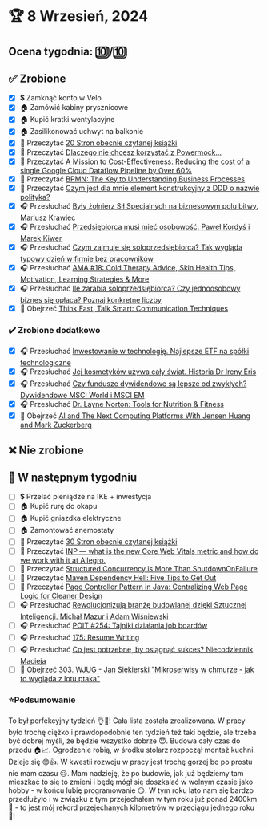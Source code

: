 # 🏆 8 Wrzesień, 2024

## Ocena tygodnia: 🔟/🔟

## ✅ Zrobione
- [x] 💲 Zamknąć konto w Velo
- [x] 🏠 Zamówić kabiny prysznicowe
- [x] 🏠 Kupić kratki wentylacyjne
- [x] 🏠 Zasilikonować uchwyt na balkonie
- [x] 📗 Przeczytać [20 Stron obecnie czytanej książki](https://github.com/BartoszDabek/bdabek.pl/blob/master/miscellaneous/books.md)
- [x] 📗 Przeczytać [Dlaczego nie chcesz korzystać z Powermock...](https://cezarysanecki.pl/2024/07/10/dlaczego-nie-chcesz-korzysta%c4%87-z-powermock/)
- [x] 📗 Przeczytać [A Mission to Cost-Effectiveness: Reducing the cost of a single Google Cloud Dataflow Pipeline by Over 60%](https://blog.allegro.tech/2024/06/cost-optimization-data-pipeline-gcp.html)
- [x] 📗 Przeczytać [BPMN: The Key to Understanding Business Processes](https://blog.allegro.tech/2024/07/bpmn-the-key-to-understanding-business-processes.html)
- [x] 📗 Przeczytać [Czym jest dla mnie element konstrukcyjny z DDD o nazwie polityka?](https://cezarysanecki.pl/2024/07/16/czym-jest-dla-mnie-element-konstrukcyjny-z-ddd-o-nazwie-polityka/)
- [x] 🎧 Przesłuchać [Były żołnierz Sił Specjalnych na biznesowym polu bitwy. Mariusz Krawiec](https://zaprojektujswojezycie.pl/byly-zolnierz-sil-specjalnych-na-biznesowym-polu-bitwy-mariusz-krawiec/)
- [x] 🎧 Przesłuchać [Przedsiębiorca musi mieć osobowość. Paweł Kordyś i Marek Kiwer](https://youtu.be/co8W2v7wM7k)
- [x] 🎧 Przesłuchać [Czym zajmuje się soloprzedsiębiorca? Tak wygląda typowy dzień w firmie bez pracowników](https://malawielkafirma.pl/czym-zajmuje-sie-soloprzedsiebiorca/)
- [x] 🎧 Przesłuchać [AMA #18: Cold Therapy Advice, Skin Health Tips, Motivation, Learning Strategies & More](https://youtu.be/Gf-kC30SLtc)
- [x] 🎧 Przesłuchać [Ile zarabia soloprzedsiębiorca? Czy jednoosobowy biznes się opłaca? Poznaj konkretne liczby](https://malawielkafirma.pl/ile-zarabia-soloprzedsiebiorca/)
- [x] 🎥 Obejrzeć [Think Fast, Talk Smart: Communication Techniques](https://youtu.be/HAnw168huqA)

### ✔️ Zrobione dodatkowo
- [x] 🎧 Przesłuchać [Inwestowanie w technologię. Najlepsze ETF na spółki technologiczne](https://inwestomat.eu/inwestowanie-w-technologie/)
- [x] 🎧 Przesłuchać [Jej kosmetyków używa cały świat. Historia Dr Ireny Eris](https://zaprojektujswojezycie.pl/jej-kosmetykow-uzywa-caly-swiat-historia-dr-ireny-eris/)
- [x] 🎧 Przesłuchać [Czy fundusze dywidendowe są lepsze od zwykłych? Dywidendowe MSCI World i MSCI EM](https://inwestomat.eu/czy-fundusze-dywidendowe-sa-lepsze-od-zwyklych/)
- [x] 🎧 Przesłuchać [Dr. Layne Norton: Tools for Nutrition & Fitness](https://www.hubermanlab.com/episode/dr-layne-norton-tools-for-nutrition-fitness)
- [x] 🎥 Obejrzeć [AI and The Next Computing Platforms With Jensen Huang and Mark Zuckerberg](https://youtu.be/w-cmMcMZoZ4)

## ❌ Nie zrobione

## 📝 W następnym tygodniu
- [ ] 💲 Przelać pieniądze na IKE + inwestycja
- [ ] 🏠 Kupić rurę do okapu
- [ ] 🏠 Kupić gniazdka elektryczne
- [ ] 🏠 Zamontować anemostaty
- [ ] 📗 Przeczytać [30 Stron obecnie czytanej książki](https://github.com/BartoszDabek/bdabek.pl/blob/master/miscellaneous/books.md)
- [ ] 📗 Przeczytać [INP — what is the new Core Web Vitals metric and how do we work with it at Allegro.](https://blog.allegro.tech/2024/07/INP-new-core-web-vitals.html)
- [ ] 📗 Przeczytać [Structured Concurrency is More Than ShutdownOnFailure](https://foojay.io/today/structured-concurrency-is-more-than-shutdownonfailure/)
- [ ] 📗 Przeczytać [Maven Dependency Hell: Five Tips to Get Out](https://gradle.com/blog/five-ways-dependency-hell-maven/)
- [ ] 📗 Przeczytać [Page Controller Pattern in Java: Centralizing Web Page Logic for Cleaner Design](https://java-design-patterns.com/patterns/page-controller/)
- [ ] 🎧 Przesłuchać [Rewolucjonizują branżę budowlanej dzięki Sztucznej Inteligencji. Michał Mazur i Adam Wiśniewski](https://zaprojektujswojezycie.pl/rewolucjonizuja-branze-budowlanej-dzieki-sztucznej-inteligencji-michal-mazur-i-adam-wisniewski/)
- [ ] 🎧 Przesłuchać [POIT #254: Tajniki działania job boardów](https://porozmawiajmyoit.pl/poit-254-tajniki-dzialania-job-boardow/)
- [ ] 🎧 Przesłuchać [175: Resume Writing](https://www.programmingthrowdown.com/episodes/175-resume-writing/)
- [ ] 🎧 Przesłuchać [Co jest potrzebne, by osiągnąć sukces? Niecodziennik Macieja](https://youtu.be/Er3WiGRpj0c)
- [ ] 🎥 Obejrzeć [303. WJUG - Jan Siekierski "Mikroserwisy w chmurze - jak to wygląda z lotu ptaka"](https://youtu.be/uLmpdia2bJ4)

### ⭐Podsumowanie
To był perfekcyjny tydzień 👌👊! Cała lista została zrealizowana. W pracy było trochę ciężko i prawdopodobnie ten tydzień też taki będzie, ale trzeba być dobrej myśli, że będzie wszystko dobrze 😇. Budowa cały czas do przodu 🏠📈. Ogrodzenie robią, w środku stolarz rozpoczął montaż kuchni. Dzieje się 😊👍. W kwestii rozwoju w pracy jest trochę gorzej bo po prostu nie mam czasu 😥. Mam nadzieję, że po budowie, jak już będziemy tam mieszkać to się to zmieni i będę mógł się doszkalać w wolnym czasie jako hobby - w końcu lubię programowanie 😏. W tym roku lato nam się bardzo przedłużyło i w związku z tym przejechałem w tym roku już ponad 2400km 🚴 - to jest mój rekord przejechanych kilometrów w przeciągu jednego roku 🤫!
